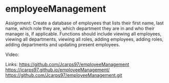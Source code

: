 # employeeManagement

Assignment: 
Create a database of employees that lists their first name, last name, which role they are, which department they are in and who their manager is, if applicable. Functions should include viewing all employees, viewing all departments, viewing all roles, adding employees, adding roles, adding departments and updating present employees.



Video: 





Links:
https://github.com/Jcarps97/employeeManagement
https://jcarps97.github.io/employeeManagement/
https://github.com/Jcarps97/employeeManagement.git